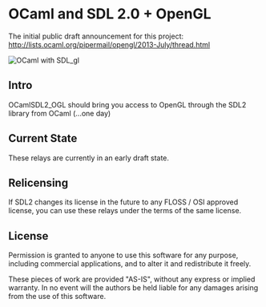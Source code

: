 # OCaml and SDL 2.0 + OpenGL

The initial public draft announcement for this project:
http://lists.ocaml.org/pipermail/opengl/2013-July/thread.html

![OCaml with SDL_gl](
http://openclipart.org/image/250px/svg_to_png/117463/Teapot-silhouette-by-Rones.png)

## Intro

OCamlSDL2_OGL should bring you access to OpenGL through the SDL2 library from OCaml
(...one day)

## Current State

These relays are currently in an early draft state.

## Relicensing

If SDL2 changes its license in the future to any FLOSS / OSI approved 
license, you can use these relays under the terms of the same license.

## License

Permission is granted to anyone to use this software for any purpose, 
including commercial applications, and to alter it and redistribute it 
freely.

These pieces of work are provided "AS-IS", without any express or 
implied warranty.
In no event will the authors be held liable for any damages arising from 
the use of this software.

